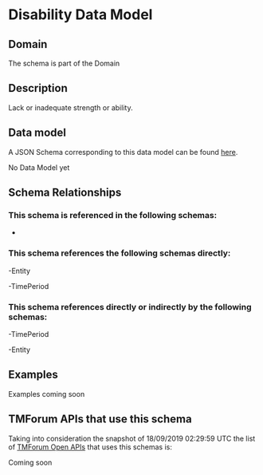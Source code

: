 # Disability Data Model

## Domain

The  schema is part of the  Domain

## Description

Lack or inadequate strength or ability.

## Data model

A JSON Schema corresponding to this data model can be found
[here](https://github.com/tmforum-rand/schemas/blob/master/Customer/Disability.schema.json).

No Data Model yet

## Schema Relationships

### This schema is referenced in the following schemas:

-

### This schema references the following schemas directly:

-Entity

-TimePeriod

### This schema references directly or indirectly by the following schemas:

-TimePeriod

-Entity



## Examples

Examples coming soon

## TMForum APIs that use this schema

Taking into consideration the snapshot of 18/09/2019 02:29:59 UTC the list of [TMForum Open APIs](https://www.tmforum.org/open-apis/) that uses this schemas is:

Coming soon